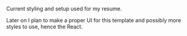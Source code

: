 Current styling and setup used for my resume.

Later on I plan to make a proper UI for this template and possibly more styles to use, hence the React.
